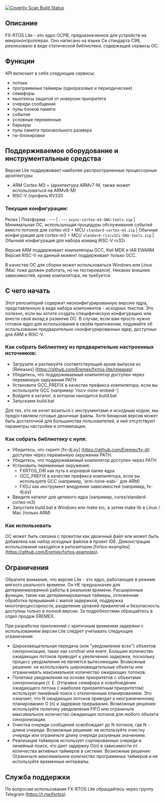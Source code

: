 <a href="https://scan.coverity.com/projects/eremex-fxrtos-lite">
  <img alt="Coverity Scan Build Status"
       src="https://scan.coverity.com/projects/23951/badge.svg"/>
</a>


Описание
-----------

FX-RTOS Lite - это ядро ОСРВ, предназначенное для устройств на микроконтроллерах.
Оно написано на языке Си стандарта C99, реализовано в виде статической библиотеки, содержащей сервисы ОС.

Функции
--------

API включает в себя следующие сервисы:
- потоки
- программные таймеры (одноразовые и периодические)
- семафоры
- мьютексы защитой от инверсии приоритета
- очереди сообщений
- пулы блоков памяти
- события
- условные переменные
- барьеры
- пулы памяти произвольного размера
- rw-блокировки

Поддерживаемое оборудование и инструментальные средства
---------------------------------

Версия Lite поддерживает наиболее распространенные процессорные архитектуры:
- ARM Cortex-M3 + (архитектура ARMv7-M, также может использоваться на ARMv8-M)
- RISC-V (профиль RV32I)

### Текущие конфигурации:
 Релиз | Платформа
: --- | : ---
`async-cortex-m3-GNU-tools.zip` | Минимальная ОС, использующая процедуры обслуживания событий вместо потоков для cortex-m3 + MCU
`standard-cortex-m3.zip` | Обычная конфигурация для cortex-m3 + MCU
`standard-riscv32i-GNU-tools.zip` | Обычная конфигурация для набора команд RISC-V rv32i

Версия ARM поддерживает компиляторы GCC, Keil MDK и IAR EWARM.
Версия RISC-V на данный момент поддерживает только GCC.

В качестве ОС для сборки может использоваться Windows или Linux (Mac тоже должен работать, но не тестировался).
Никаких внешних зависимостей, кроме компилятора, не требуется.

С чего начать
---------------

Этот репозиторий содержит несконфигурированную версию ядра, представленную в виде набора компонентов - исходных текстов. Это полезно, если вы хотите создать специфическую
конфигурацию или внести свой вклад в развитие ОС.
В случае, если вам просто нужно готовое ядро для использования в своём приложении, подумайте об использовании предварительно сконфигурированных ядер, доступных для ARM и RISC-V.

### Как собрать библиотеку из предварительно настроенных источников:

- Загрузите и распакуйте соответствующий архив выпуска из [Releases] (https://github.com/Eremex/fxrtos-lite/releases)
- Убедитесь, что поддерживаемый компилятор доступен через переменную окружения PATH
- Установите GCC_PREFIX в качестве префикса компилятора, если вы используете GCC (например 'riscv-none-embed-')
- Войдите в каталог, в котором находится build.bat
- Запускаем build.bat

Для тех, кто не хочет возиться с инструментами и исходным кодом, мы предоставляем готовые двоичные файлы. Хотя бинарная версия может быть достаточной для большинства пользователей, в ней отсутствуют параметры настройки и оптимизации.

### Как собрать библиотеку с нуля:

- Убедитесь, что скрипт [fx-dj.py] (https://github.com/Eremex/fx-dj) доступен через переменную окружения PATH.
- Убедитесь, что поддерживаемый компилятор доступен через PATH
- Установить переменные окружения:
    - FXRTOS_DIR как путь к корневой папке ядра
    - GCC_PREFIX в качестве префикса компилятора, если вы используете GCC (например, 'arm-none-eabi-' для ARM)
    - FXDJ как инструмент внедрения зависимостей (например, fx-dj.py)
- Введите каталог для целевого ядра (например, cores/standard-cortex-m3)
- Запустите build.bat в Windows или make src, а затем make lib в Linux / Mac (только ARM)

### Как использовать
ОС может быть связана с проектом как двоичный файл или может быть добавлена как набор исходных файлов в проект IDE.
Демонстрации использования находятся в репозитории [fxrtos-examples] (https://github.com/Eremex/fxrtos-examples).

Ограничения
-----------

Обратите внимание, что версия Lite - это ядро, работающее в режиме мягкого реального времени. Он НЕ предназначен для детерминированной работы в реальном времени.
Расширенные функции, такие как детерминированные таймеры, отложенная обработка прерываний с малой задержкой, поддержка многопроцессорности, разделение уровней привилегий и безопасность
доступны только в полной версии. За подробностями обращайтесь в отдел продаж EREMEX.

При разработке приложений с критичным временем задержки с использованием версии Lite следует учитывать следующие ограничения:

- Широковещательная передача (или "уведомление всех") объектов синхронизации, таких как condvar или event. Большее количество ожидающих потоков приводит к увеличению задержки, поскольку процесс уведомления не является вытесняющим. Возможные решения: не использовать широковещательные объекты или ограничивать максимальное количество ожидающих потоков.
- Политика уведомления на основе приоритетов с объектами синхронизации (т. Е. Отправка семафора и освобождение ожидающего потока с наиболее приоритетным приоритетом) использует линейный поиск с отключенным планированием. Это означает, что N ожидающих потоков приводит к неограниченному планированию O (n) и задержке прерывания. Возможные решения: используйте политику уведомления FIFO или ограничьте максимальное количество ожидающих потоков для любого объекта синхронизации.
- Очистка очереди сообщений освобождает до N потоков, где N - длина очереди. Возможные решения: не используйте очистку очереди или ограничьте длину очереди разумным значением.
- Реализация таймеров использует сортированные очереди и линейный поиск, что дает задержку O(n) в зависимости от количества активных таймеров в системе. Возможные решения: Ограничьте максимальное количество программных таймеров и не используйте временные интервалы.

Служба поддержки
-----------
По вопросам использования FX-RTOS Lite обращайтесь через группу Telegram (https://t.me/fxrtos).
